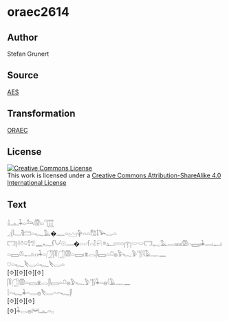 # oraec2614

## Author

Stefan Grunert

## Source

[AES](https://github.com/simondschweitzer/aes)

## Transformation

[ORAEC](https://oraec.github.io/)

## License

<a rel="license" href="http://creativecommons.org/licenses/by-sa/4.0/"><img alt="Creative Commons License" style="border-width:0" src="https://i.creativecommons.org/l/by-sa/4.0/88x31.png" /></a><br />This work is licensed under a <a rel="license" href="http://creativecommons.org/licenses/by-sa/4.0/">Creative Commons Attribution-ShareAlike 4.0 International License</a>

## Text

𓏙𓊵𓇓𓏏𓃢𓏃𓏏𓊹𓉱<br>
𓈎𓋴𓂋𓌟𓊭𓏏𓆑𓅓�𓊃𓏏𓈉𓊿𓏏𓏏𓀗𓄤𓅨𓂋𓏏<br>
𓉐𓊤𓏐𓏊𓏖𓄈𓅿𓈖𓆑𓆳𓄋𓇳𓐙�𓏏𓏏𓆳𓏏𓌐𓍯𓎼𓂠𓏌𓏌𓏌𓉲𓎟𓎟𓉐𓉻𓅓𓂋𓏤𓏤𓏤𓏤𓏤𓏤𓏃𓏏𓈙𓏤𓇓𓂋𓏤𓂝𓏏𓈙𓌨𓂝𓏥𓇓𓏏𓃂𓋴𓌉𓃂𓏃𓏏𓈙𓏤𓁷𓂋𓋴𓈙𓏏𓍔𓐍𓅱𓆑𓅱𓊹𓍛𓇋𓄿𓊃𓈖<br>
𓈞𓏏𓆑𓌸𓂋𓏏𓆑𓌸𓂋𓏏<br>
[⯑][⯑][⯑][⯑]<br>
𓋴𓌉𓃂𓏃𓏏𓈙𓁷𓂋𓋴𓈙𓏏𓍔𓐍𓅱𓆑𓅱𓊹𓍛𓇓𓏏𓐍𓇋𓄿𓊃𓈖<br>
𓍛𓏏𓆑𓇓𓏏𓂋𓐍𓌸𓂋𓏏𓏏𓆑𓋴<br>
[⯑][⯑][⯑]<br>
[⯑]𓇓𓂋𓐍𓋞𓊵𓏏𓊪<br>
